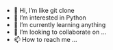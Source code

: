 - 👋 Hi, I’m like git clone
- 👀 I’m interested in Python
- 🌱 I’m currently learning anything 
- 💞️ I’m looking to collaborate on ...
- 📫 How to reach me ...

<!---
assydata3/assydata3 is a ✨ special ✨ repository because its `README.md` (this file) appears on your GitHub profile.
You can click the Preview link to take a look at your changes.
--->
